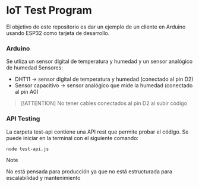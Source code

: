 # IoT Test Program

El objetivo de este repositorio es dar un ejemplo de un cliente en Arduino usando ESP32 como tarjeta de desarrollo.

### Arduino

Se utliza un sensor digital de temperatura y humedad y un sensor analógico de humedad
Sensores:
- DHT11 -> sensor digital de temperatura y humedad (conectado al pin D2)
- Sensor capacitivo -> sensor analógico que mide la humedad (conectado al pin A0)

>[!ATTENTION]
>No tener cables conectados al pin D2 al subir código


### API Testing

La carpeta test-api contiene una API rest que permite probar el código.
Se puede iniciar en la terminal con el siguiente comando:
```
node test-api.js
```

> [!NOTE]
> No está pensada para producción ya que no está estructurada para escalabilidad y mantenimiento

